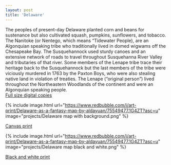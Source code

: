 ```yaml
---
layout: post
title: 'Delaware'
---
```

The peoples of present-day Delaware planted corn and beans for sustenance but also cultivated squash, pumpkins, sunflowers, and tobacco. The Nanitoke (or Nentego, which means “Tidewater People), are an Algonquian speaking tribe who traditionally lived in domed wigwams off the Chesapeake Bay. The Susquehannock used sturdy canoes and an extensive network of roads to travel throughout Susquehanna River Valley and tributaries of that river. Some members of the Lenape tribe trace their heritage back to the Susquehannock but the last members of the tribe were viciously murdered in 1763 by the Paxton Boys, who were also stealing native land in violation of treaties. The Lenape (“original person”) lived throughout the Northeastern Woodlands of the continent and were an Algonquian speaking people. 
<br>
[Full size digital copies](https://aldayuan.itch.io/delaware-as-a-fantasy-map)
<br>

{% include image.html url="https://www.redbubble.com/i/art-print/Delaware-as-a-fantasy-map-by-aldayuan/75549477.1G4ZT?asc=u" image="projects/Delaware map with background.png" %}

[Canvas print](https://www.redbubble.com/i/art-print/Delaware-as-a-fantasy-map-by-aldayuan/75549477.1G4ZT?asc=u)

{% include image.html url="https://www.redbubble.com/i/art-print/Delaware-as-a-fantasy-map-by-aldayuan/75549477.1G4ZT?asc=u" image="projects/Delaware map black and white.png" %}

[Black and white print](https://www.redbubble.com/i/art-print/Delaware-as-a-fantasy-map-by-aldayuan/75549477.1G4ZT?asc=u)
